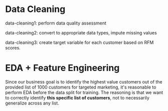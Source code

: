 # Data Cleaning

data-cleaning1: perform data quality assessment

data-cleaning2: convert to appropriate data types, impute missing values

data-cleaning3: create target variable for each customer based on RFM scores.


# EDA + Feature Engineering

Since our business goal is to identify the highest value customers out of the provided list of 1000 customers for targeted marketing, it's reasonable to perform EDA before the data split for training.
The reasoning is that we want to correctly identify **this specific list of customers**, not to necessarily generalize across any list.
